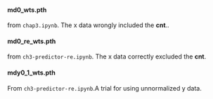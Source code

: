 #### md0_wts.pth
from `chap3.ipynb`. The x data wrongly included the **cnt**..

#### md0_re_wts.pth
from `ch3-predictor-re.ipynb`. The x data correctly excluded the **cnt**.

#### mdy0_1_wts.pth
From `ch3-predictor-re.ipynb`.A trial for using unnormalized y data.
